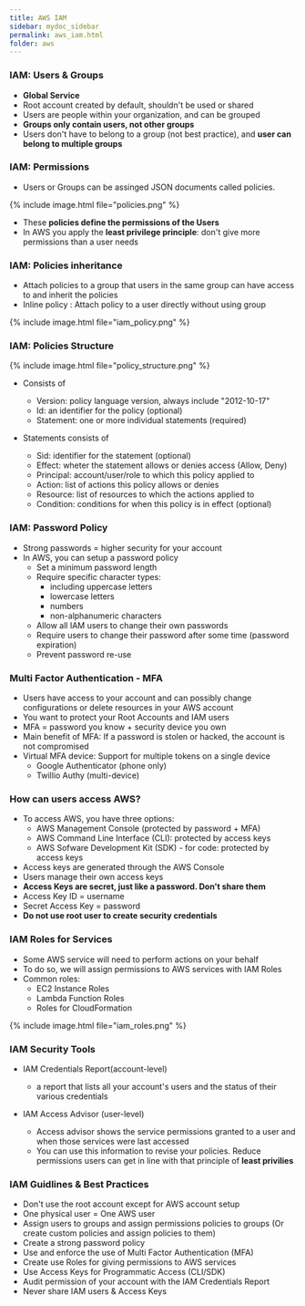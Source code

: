 ```yaml
---
title: AWS IAM
sidebar: mydoc_sidebar
permalink: aws_iam.html
folder: aws
---
```


### IAM: Users & Groups

- **Global Service**
- Root account created by default, shouldn't be used or shared
- Users are people within your organization, and can be grouped
- **Groups only contain users, not other groups**
- Users don't have to belong to a group (not best practice), and **user can belong to multiple groups**

### IAM: Permissions

- Users or Groups can be assinged JSON documents called policies.

{% include image.html file="policies.png" %}

- These **policies define the permissions of the Users**
- In AWS you apply the **least privilege principle**: don't give more permissions than a user needs


### IAM: Policies inheritance

- Attach policies to a group that users in the same group can have access to and inherit the policies
- Inline policy : Attach policy to a user directly without using group

{% include image.html file="iam_policy.png" %}

### IAM: Policies Structure

{% include image.html file="policy_structure.png" %}

- Consists of
  - Version: policy language version, always include "2012-10-17"
  - Id: an identifier for the policy (optional)
  - Statement: one or more individual statements (required)

- Statements consists of
  - Sid: identifier for the statement (optional)
  - Effect: wheter the statement allows or denies access (Allow, Deny)
  - Principal: account/user/role to which this policy applied to
  - Action: list of actions this policy allows or denies
  - Resource: list of resources to which the actions applied to
  - Condition: conditions for when this policy is in effect (optional)

### IAM: Password Policy

- Strong passwords = higher security for your account
- In AWS, you can setup a password policy
  - Set a minimum password length
  - Require specific character types:
    - including uppercase letters
    - lowercase letters
    - numbers
    - non-alphanumeric characters
  - Allow all IAM users to change their own passwords
  - Require users to change their password after some time (password expiration)
  - Prevent password re-use

### Multi Factor Authentication - MFA

- Users have access to your account and can possibly change configurations or delete resources in your AWS account
- You want to protect your Root Accounts and IAM users
- MFA = password you know + security device you own
- Main benefit of MFA: If a password is stolen or hacked, the account is not compromised
- Virtual MFA device: Support for multiple tokens on a single device
  - Google Authenticator (phone only)
  - Twillio Authy (multi-device)

### How can users access AWS?

- To access AWS, you have three options:
  - AWS Management Console (protected by password + MFA)
  - AWS Command Line Interface (CLI): protected by access keys
  - AWS Sofware Development Kit (SDK) - for code: protected by access keys
- Access keys are generated through the AWS Console
- Users manage their own access keys
- **Access Keys are secret, just like a password. Don't share them**
- Access Key ID = username
- Secret Access Key = password
- **Do not use root user to create security credentials**

### IAM Roles for Services

- Some AWS service will need to perform actions on your behalf
- To do so, we will assign permissions to AWS services with IAM Roles
- Common roles:
  - EC2 Instance Roles
  - Lambda Function Roles
  - Roles for CloudFormation

{% include image.html file="iam_roles.png" %}

### IAM Security Tools

- IAM Credentials Report(account-level)
  - a report that lists all your account's users and the status of their various credentials

- IAM Access Advisor (user-level)
  - Access advisor shows the service permissions granted to a user and when those services were last accessed
  - You can use this information to revise your policies. Reduce permissions users can get in line with that principle of **least privilies**

### IAM Guidlines & Best Practices

- Don't use the root account except for AWS account setup
- One physical user = One AWS user
- Assign users to groups and assign permissions policies to groups (Or create custom policies and assign policies to them)
- Create a strong password policy
- Use and enforce the use of Multi Factor Authentication (MFA)
- Create use Roles for giving permissions to AWS services
- Use Access Keys for Programmatic Access (CLI/SDK)
- Audit permission of your account with the IAM Credentials Report
- Never share IAM users & Access Keys